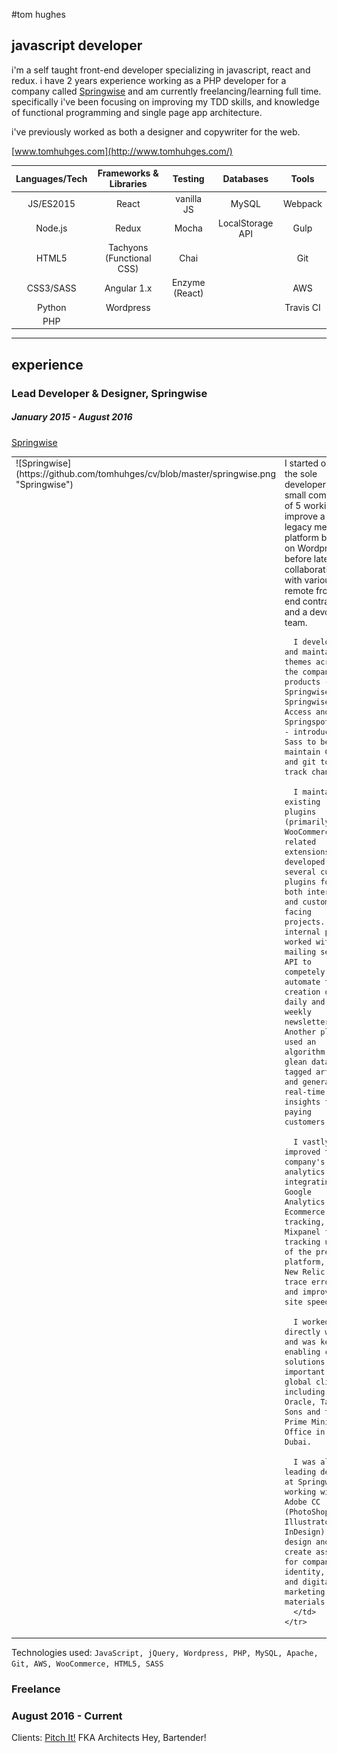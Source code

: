 #tom hughes

## javascript developer

i'm a self taught front-end developer specializing in javascript, react and redux. i have 2 years experience working as a PHP developer for a company called [Springwise](https://www.springwise.com/) and am currently freelancing/learning full time. specifically i've been focusing on improving my TDD skills, and knowledge of functional programming and single page app architecture.

i've previously worked as both a designer and copywriter for the web.

[www.tomhuhges.com](http://www.tomhuhges.com/)

| Languages/Tech | Frameworks & Libraries                     | Testing        | Databases        | Tools     |
|:--------------:|:------------------------------------------:|:--------------:|:----------------:|:---------:|
| JS/ES2015      | React                                      | vanilla JS     | MySQL            | Webpack   |
| Node.js        | Redux                                      | Mocha          | LocalStorage API | Gulp      |
| HTML5          | Tachyons (Functional CSS)                  | Chai           |                  | Git       |
| CSS3/SASS      | Angular 1.x                                | Enzyme (React) |                  | AWS       |
| Python         | Wordpress                                  |                |                  | Travis CI |
| PHP            |                                            |                |                  |           |

----

## experience

### Lead Developer & Designer, Springwise
##### January 2015 - August 2016
[Springwise](https://www.springwise.com/)

<table>
  <tbody>
    <tr>
      <td valign="top">
        ![Springwise](https://github.com/tomhuhges/cv/blob/master/springwise.png "Springwise")
      </td>
      <td>I started out as the sole developer in a small company of 5 working to improve a legacy media platform based on Wordpress, before later collaborating with various remote front end contractors and a devops team.  

      I developed and maintained themes across the company's 3 products - Springwise.com, Springwise Access and Springspotters - introducing Sass to better maintain CSS and git to track changes.

      I maintained existing plugins (primarily WooCommerce and related extensions) and developed several custom plugins for both internal and customer-facing projects. One internal plugin worked with an mailing service API to competely automate the creation of daily and weekly newsletters. Another plugin used an algorithm to glean data from tagged articles and generate real-time insights for paying customers.

      I vastly improved the company's analytics, integrating Google Analytics Ecommerce tracking, Mixpanel for tracking usage of the premium platform, and New Relic to trace errors and improve site speeds.

      I worked directly with and was key to enabling custom solutions for important global clients including WPP, Oracle, Tata & Sons and the Prime Ministers Office in Dubai.

      I was also leading design at Springwise, working with Adobe CC (PhotoShop, Illustrator, InDesign) to design and create assets for company identity, print and digital marketing materials.
      </td>
    </tr>
  </tbody>
</table>


Technologies used: `JavaScript, jQuery, Wordpress, PHP, MySQL, Apache, Git, AWS, WooCommerce, HTML5, SASS`

### Freelance
### August 2016 - Current

Clients:
[Pitch It!](http://pitchit.london/)
FKA Architects
Hey, Bartender!
